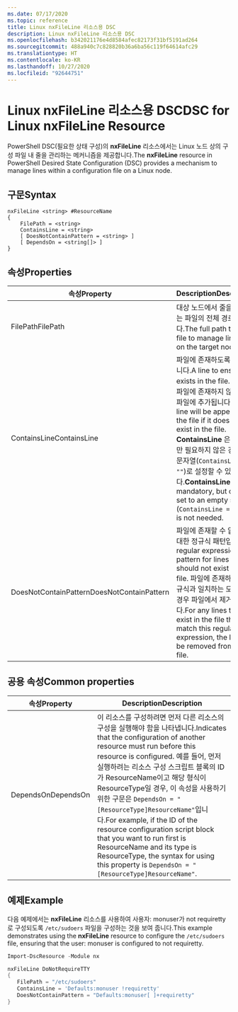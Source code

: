 ```yaml
---
ms.date: 07/17/2020
ms.topic: reference
title: Linux nxFileLine 리소스용 DSC
description: Linux nxFileLine 리소스용 DSC
ms.openlocfilehash: b342021176e4d8584afec82173f31bf5191ad264
ms.sourcegitcommit: 488a940c7c828820b36a6ba56c119f64614afc29
ms.translationtype: HT
ms.contentlocale: ko-KR
ms.lasthandoff: 10/27/2020
ms.locfileid: "92644751"
---
```

# <a name="dsc-for-linux-nxfileline-resource"></a><span data-ttu-id="db242-103">Linux nxFileLine 리소스용 DSC</span><span class="sxs-lookup"><span data-stu-id="db242-103">DSC for Linux nxFileLine Resource</span></span>

<span data-ttu-id="db242-104">PowerShell DSC(필요한 상태 구성)의 **nxFileLine** 리소스에서는 Linux 노드 상의 구성 파일 내 줄을 관리하는 메커니즘을 제공합니다.</span><span class="sxs-lookup"><span data-stu-id="db242-104">The **nxFileLine** resource in PowerShell Desired State Configuration (DSC) provides a mechanism to manage lines within a configuration file on a Linux node.</span></span>

## <a name="syntax"></a><span data-ttu-id="db242-105">구문</span><span class="sxs-lookup"><span data-stu-id="db242-105">Syntax</span></span>

```Syntax
nxFileLine <string> #ResourceName
{
    FilePath = <string>
    ContainsLine = <string>
    [ DoesNotContainPattern = <string> ]
    [ DependsOn = <string[]> ]
}
```

## <a name="properties"></a><span data-ttu-id="db242-106">속성</span><span class="sxs-lookup"><span data-stu-id="db242-106">Properties</span></span>

|<span data-ttu-id="db242-107">속성</span><span class="sxs-lookup"><span data-stu-id="db242-107">Property</span></span> |<span data-ttu-id="db242-108">Description</span><span class="sxs-lookup"><span data-stu-id="db242-108">Description</span></span> |
|---|---|
|<span data-ttu-id="db242-109">FilePath</span><span class="sxs-lookup"><span data-stu-id="db242-109">FilePath</span></span> |<span data-ttu-id="db242-110">대상 노드에서 줄을 관리하는 파일의 전체 경로입니다.</span><span class="sxs-lookup"><span data-stu-id="db242-110">The full path to the file to manage lines in on the target node.</span></span> |
|<span data-ttu-id="db242-111">ContainsLine</span><span class="sxs-lookup"><span data-stu-id="db242-111">ContainsLine</span></span> |<span data-ttu-id="db242-112">파일에 존재하도록 할 줄입니다.</span><span class="sxs-lookup"><span data-stu-id="db242-112">A line to ensure exists in the file.</span></span> <span data-ttu-id="db242-113">이 줄은 파일에 존재하지 않는 경우 파일에 추가됩니다.</span><span class="sxs-lookup"><span data-stu-id="db242-113">This line will be appended to the file if it does not exist in the file.</span></span> <span data-ttu-id="db242-114">**ContainsLine** 은 필수지만 필요하지 않은 경우 빈 문자열(`ContainsLine = ""`)로 설정할 수 있습니다.</span><span class="sxs-lookup"><span data-stu-id="db242-114">**ContainsLine** is mandatory, but can be set to an empty string (`ContainsLine = ""`) if it is not needed.</span></span> |
|<span data-ttu-id="db242-115">DoesNotContainPattern</span><span class="sxs-lookup"><span data-stu-id="db242-115">DoesNotContainPattern</span></span> |<span data-ttu-id="db242-116">파일에 존재할 수 없는 줄에 대한 정규식 패턴입니다.</span><span class="sxs-lookup"><span data-stu-id="db242-116">A regular expression pattern for lines that should not exist in the file.</span></span> <span data-ttu-id="db242-117">파일에 존재하고 이 정규식과 일치하는 모든 줄의 경우 파일에서 제거됩니다.</span><span class="sxs-lookup"><span data-stu-id="db242-117">For any lines that exist in the file that match this regular expression, the line will be removed from the file.</span></span> |

## <a name="common-properties"></a><span data-ttu-id="db242-118">공용 속성</span><span class="sxs-lookup"><span data-stu-id="db242-118">Common properties</span></span>

|<span data-ttu-id="db242-119">속성</span><span class="sxs-lookup"><span data-stu-id="db242-119">Property</span></span> |<span data-ttu-id="db242-120">Description</span><span class="sxs-lookup"><span data-stu-id="db242-120">Description</span></span> |
|---|---|
|<span data-ttu-id="db242-121">DependsOn</span><span class="sxs-lookup"><span data-stu-id="db242-121">DependsOn</span></span> |<span data-ttu-id="db242-122">이 리소스를 구성하려면 먼저 다른 리소스의 구성을 실행해야 함을 나타냅니다.</span><span class="sxs-lookup"><span data-stu-id="db242-122">Indicates that the configuration of another resource must run before this resource is configured.</span></span> <span data-ttu-id="db242-123">예를 들어, 먼저 실행하려는 리소스 구성 스크립트 블록의 ID가 ResourceName이고 해당 형식이 ResourceType일 경우, 이 속성을 사용하기 위한 구문은 `DependsOn = "[ResourceType]ResourceName"`입니다.</span><span class="sxs-lookup"><span data-stu-id="db242-123">For example, if the ID of the resource configuration script block that you want to run first is ResourceName and its type is ResourceType, the syntax for using this property is `DependsOn = "[ResourceType]ResourceName"`.</span></span> |

## <a name="example"></a><span data-ttu-id="db242-124">예제</span><span class="sxs-lookup"><span data-stu-id="db242-124">Example</span></span>

<span data-ttu-id="db242-125">다음 예제에서는 **nxFileLine** 리소스를 사용하여 사용자: monuser가 not requiretty로 구성되도록 `/etc/sudoers` 파일을 구성하는 것을 보여 줍니다.</span><span class="sxs-lookup"><span data-stu-id="db242-125">This example demonstrates using the **nxFileLine** resource to configure the `/etc/sudoers` file, ensuring that the user: monuser is configured to not requiretty.</span></span>

```powershell
Import-DscResource -Module nx

nxFileLine DoNotRequireTTY
{
   FilePath = "/etc/sudoers"
   ContainsLine = 'Defaults:monuser !requiretty'
   DoesNotContainPattern = "Defaults:monuser[ ]+requiretty"
}
```
